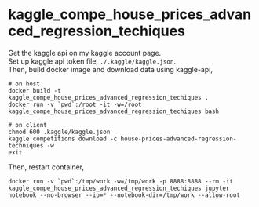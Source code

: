 # kaggle_compe_house_prices_advanced_regression_techiques

Get the kaggle api on my kaggle account page.  
Set up kaggle api token file, `./.kaggle/kaggle.json`.  
Then, build docker image and download data using kaggle-api,    

```
# on host
docker build -t kaggle_compe_house_prices_advanced_regression_techiques .
docker run -v `pwd`:/root -it -w=/root kaggle_compe_house_prices_advanced_regression_techiques bash
```

```
# on client
chmod 600 .kaggle/kaggle.json
kaggle competitions download -c house-prices-advanced-regression-techniques -w
exit
```

Then, restart container, 

```
docker run -v `pwd`:/tmp/work -w=/tmp/work -p 8888:8888 --rm -it kaggle_compe_house_prices_advanced_regression_techiques jupyter notebook --no-browser --ip=* --notebook-dir=/tmp/work --allow-root
```
